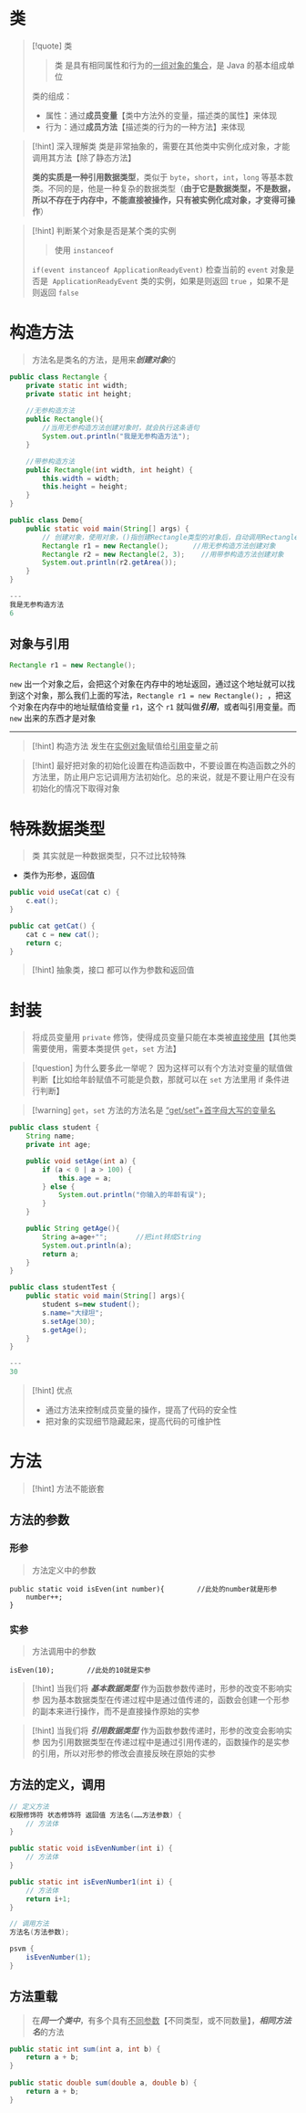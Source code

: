 # 类
>[!quote] 类
>>类 是具有相同属性和行为的<u>一组对象的集合</u>，是 Java 的基本组成单位
>
>类的组成：
> - 属性：通过**成员变量**【类中方法外的变量，描述类的属性】来体现
> - 行为：通过**成员方法**【描述类的行为的一种方法】来体现

>[!hint] 深入理解类
>类是非常抽象的，需要在其他类中实例化成对象，才能调用其方法【除了静态方法】
>
>**类的实质是一种引用数据类型**，类似于 `byte`，`short`，`int`，`long` 等基本数类。不同的是，他是一种复杂的数据类型（**由于它是数据类型，不是数据，所以不存在于内存中，不能直接被操作，只有被实例化成对象，才变得可操作**）

>[!hint] 判断某个对象是否是某个类的实例
>>使用 `instanceof` 
>
>`if(event instanceof ApplicationReadyEvent)` 检查当前的 `event` 对象是否是  `ApplicationReadyEvent` 类的实例，如果是则返回 `true` ，如果不是则返回 `false`

# 构造方法
>方法名是类名的方法，是用来***创建对象***的

```java
public class Rectangle {  
    private static int width;  
    private static int height;  
    
    //无参构造方法
    public Rectangle(){      
	    //当用无参构造方法创建对象时，就会执行这条语句                     
        System.out.println("我是无参构造方法");      
    }  

	//带参构造方法
    public Rectangle(int width, int height) {         
        this.width = width;  
        this.height = height;  
    }   
}

public class Demo{
	public static void main(String[] args) {  
		// 创建对象，使用对象，()指创建Rectangle类型的对象后，自动调用Rectangle类中的构造方法，来进行成员变量的初始化
		Rectangle r1 = new Rectangle();      //用无参构造方法创建对象
	    Rectangle r2 = new Rectangle(2, 3);    //用带参构造方法创建对象
	    System.out.println(r2.getArea());  
	}
}

---
我是无参构造方法
6
```

## 对象与引用
```java
Rectangle r1 = new Rectangle(); 
```

`new` 出一个对象之后，会把这个对象在内存中的地址返回，通过这个地址就可以找到这个对象，那么我们上面的写法，`Rectangle r1 = new Rectangle(); `，把这个对象在内存中的地址赋值给变量 `r1`，这个 `r1` 就叫做***引用***，或者叫引用变量。而 `new` 出来的东西才是对象

---

>[!hint] 构造方法 发生在<u>实例对象</u>赋值给<u>引用变</u>量之前

>[!hint] 最好把对象的初始化设置在构造函数中，不要设置在构造函数之外的方法里，防止用户忘记调用方法初始化。总的来说，就是不要让用户在没有初始化的情况下取得对象

# 特殊数据类型
>类 其实就是一种数据类型，只不过比较特殊

- 类作为形参，返回值
```java
public void useCat(cat c) {
	c.eat();
}

public cat getCat() {
	cat c = new cat();
	return c;
}
```

>[!hint] 抽象类，接口 都可以作为参数和返回值


# 封装
>将成员变量用 `private` 修饰，使得成员变量只能在本类被<u>直接使用</u>【其他类需要使用，需要本类提供 `get`，`set` 方法】

>[!question] 为什么要多此一举呢？
>因为这样可以有个方法对变量的赋值做判断【比如给年龄赋值不可能是负数，那就可以在 `set` 方法里用 if 条件进行判断】

>[!warning] `get`，`set` 方法的方法名是 <u>“get/set”+首字母大写的变量名</u>

```java
public class student {
    String name;
    private int age;

    public void setAge(int a) {
        if (a < 0 | a > 100) {
            this.age = a;
        } else {
            System.out.println("你输入的年龄有误");
        }
    }

    public String getAge(){
        String a=age+"";       //把int转成String
        System.out.println(a);
        return a;
    }
}
```

```java
public class studentTest {
    public static void main(String[] args){
        student s=new student();
        s.name="大绿坦";
        s.setAge(30);
        s.getAge();
	}
}

---
30
```

>[!hint] 优点
> - 通过方法来控制成员变量的操作，提高了代码的安全性
> - 把对象的实现细节隐藏起来，提高代码的可维护性

# 方法
>[!hint] 方法不能嵌套

## 方法的参数
### 形参
>方法定义中的参数

```
public static void isEven(int number){        //此处的number就是形参
	number++;                        
}  
```
### 实参
>方法调用中的参数

```
isEven(10);        //此处的10就是实参
```

>[!hint] 当我们将 ***基本数据类型*** 作为函数参数传递时，形参的改变不影响实参
>因为基本数据类型在传递过程中是通过值传递的，函数会创建一个形参的副本来进行操作，而不是直接操作原始的实参

>[!hint] 当我们将 ***引用数据类型*** 作为函数参数传递时，形参的改变会影响实参
>因为引用数据类型在传递过程中是通过引用传递的，函数操作的是实参的引用，所以对形参的修改会直接反映在原始的实参

## 方法的定义，调用
```java
// 定义方法
权限修饰符 状态修饰符 返回值 方法名(……方法参数) {
	// 方法体
}

public static void isEvenNumber(int i) {
	// 方法体
}

public static int isEvenNumber1(int i) {
	// 方法体
	return i+1;
}

// 调用方法
方法名(方法参数);

psvm {
	isEvenNumber(1);
}
```


## 方法重载
>在***同一个类中***，有多个具有<u>不同参数</u>【不同类型，或不同数量】，***相同方法名***的方法

```java
public static int sum(int a, int b) {  
    return a + b;  
}  
  
public static double sum(double a, double b) {  
    return a + b;  
}
```






























